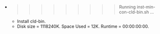 * >>>>>>>>> Running inst-min-con-cld-bin.sh ...
  * Install cld-bin.
  * Disk size = 1118240K. Space Used = 12K. Runtime = 00:00:00:00.
